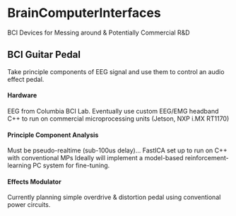 # BrainComputerInterfaces
BCI Devices for Messing around & Potentially Commercial R&D

## BCI Guitar Pedal
Take principle components of EEG signal and use them to control an audio effect pedal.
#### Hardware
EEG from Columbia BCI Lab. Eventually use custom EEG/EMG headband
C++ to run on commercial microprocessing units (Jetson, NXP i.MX RT1170)
#### Principle Component Analysis
Must be pseudo-realtime (sub-100us delay)... 
FastICA set up to run on C++ with conventional MPs
Ideally will implement a model-based reinforcement-learning PC system for fine-tuning.
#### Effects Modulator
Currently planning simple overdrive & distortion pedal using conventional power circuits.

